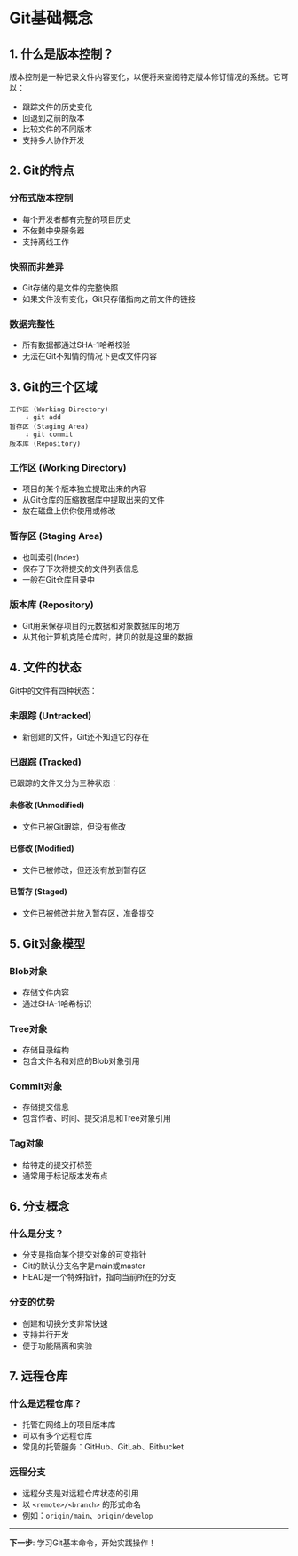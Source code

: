 # Git基础概念

## 1. 什么是版本控制？

版本控制是一种记录文件内容变化，以便将来查阅特定版本修订情况的系统。它可以：
- 跟踪文件的历史变化
- 回退到之前的版本
- 比较文件的不同版本
- 支持多人协作开发

## 2. Git的特点

### 分布式版本控制
- 每个开发者都有完整的项目历史
- 不依赖中央服务器
- 支持离线工作

### 快照而非差异
- Git存储的是文件的完整快照
- 如果文件没有变化，Git只存储指向之前文件的链接

### 数据完整性
- 所有数据都通过SHA-1哈希校验
- 无法在Git不知情的情况下更改文件内容

## 3. Git的三个区域

```
工作区 (Working Directory)
    ↓ git add
暂存区 (Staging Area)
    ↓ git commit
版本库 (Repository)
```

### 工作区 (Working Directory)
- 项目的某个版本独立提取出来的内容
- 从Git仓库的压缩数据库中提取出来的文件
- 放在磁盘上供你使用或修改

### 暂存区 (Staging Area)
- 也叫索引(Index)
- 保存了下次将提交的文件列表信息
- 一般在Git仓库目录中

### 版本库 (Repository)
- Git用来保存项目的元数据和对象数据库的地方
- 从其他计算机克隆仓库时，拷贝的就是这里的数据

## 4. 文件的状态

Git中的文件有四种状态：

### 未跟踪 (Untracked)
- 新创建的文件，Git还不知道它的存在

### 已跟踪 (Tracked)
已跟踪的文件又分为三种状态：

#### 未修改 (Unmodified)
- 文件已被Git跟踪，但没有修改

#### 已修改 (Modified)
- 文件已被修改，但还没有放到暂存区

#### 已暂存 (Staged)
- 文件已被修改并放入暂存区，准备提交

## 5. Git对象模型

### Blob对象
- 存储文件内容
- 通过SHA-1哈希标识

### Tree对象
- 存储目录结构
- 包含文件名和对应的Blob对象引用

### Commit对象
- 存储提交信息
- 包含作者、时间、提交消息和Tree对象引用

### Tag对象
- 给特定的提交打标签
- 通常用于标记版本发布点

## 6. 分支概念

### 什么是分支？
- 分支是指向某个提交对象的可变指针
- Git的默认分支名字是main或master
- HEAD是一个特殊指针，指向当前所在的分支

### 分支的优势
- 创建和切换分支非常快速
- 支持并行开发
- 便于功能隔离和实验

## 7. 远程仓库

### 什么是远程仓库？
- 托管在网络上的项目版本库
- 可以有多个远程仓库
- 常见的托管服务：GitHub、GitLab、Bitbucket

### 远程分支
- 远程分支是对远程仓库状态的引用
- 以 `<remote>/<branch>` 的形式命名
- 例如：`origin/main`、`origin/develop`

---

**下一步**: 学习Git基本命令，开始实践操作！
